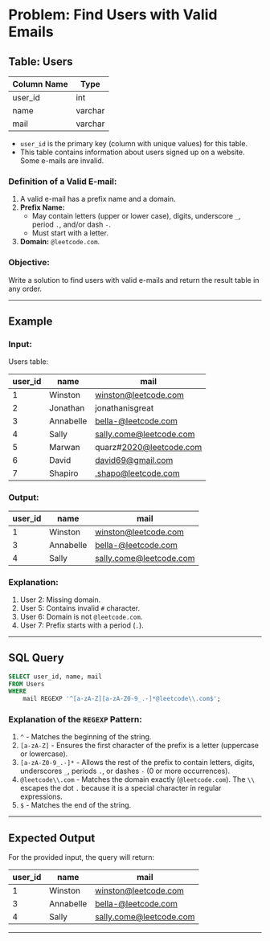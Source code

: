 # Problem: Find Users with Valid Emails

## Table: Users

| Column Name   | Type    |
|---------------|---------|
| user_id       | int     |
| name          | varchar |
| mail          | varchar |

- `user_id` is the primary key (column with unique values) for this table.
- This table contains information about users signed up on a website. Some e-mails are invalid.

### Definition of a Valid E-mail:
1. A valid e-mail has a prefix name and a domain.
2. **Prefix Name:**
   - May contain letters (upper or lower case), digits, underscore `_`, period `.`, and/or dash `-`.
   - Must start with a letter.
3. **Domain:** `@leetcode.com`.

### Objective:
Write a solution to find users with valid e-mails and return the result table in any order.

---

## Example

### Input:
Users table:

| user_id | name      | mail                    |
|---------|-----------|-------------------------|
| 1       | Winston   | winston@leetcode.com    |
| 2       | Jonathan  | jonathanisgreat         |
| 3       | Annabelle | bella-@leetcode.com     |
| 4       | Sally     | sally.come@leetcode.com |
| 5       | Marwan    | quarz#2020@leetcode.com |
| 6       | David     | david69@gmail.com       |
| 7       | Shapiro   | .shapo@leetcode.com     |

### Output:

| user_id | name      | mail                    |
|---------|-----------|-------------------------|
| 1       | Winston   | winston@leetcode.com    |
| 3       | Annabelle | bella-@leetcode.com     |
| 4       | Sally     | sally.come@leetcode.com |

### Explanation:
1. User 2: Missing domain.
2. User 5: Contains invalid `#` character.
3. User 6: Domain is not `@leetcode.com`.
4. User 7: Prefix starts with a period (`.`).

---

## SQL Query

```sql
SELECT user_id, name, mail
FROM Users
WHERE 
    mail REGEXP '^[a-zA-Z][a-zA-Z0-9_.-]*@leetcode\\.com$';
```

### Explanation of the `REGEXP` Pattern:
1. `^` - Matches the beginning of the string.
2. `[a-zA-Z]` - Ensures the first character of the prefix is a letter (uppercase or lowercase).
3. `[a-zA-Z0-9_.-]*` - Allows the rest of the prefix to contain letters, digits, underscores `_`, periods `.`, or dashes `-` (0 or more occurrences).
4. `@leetcode\\.com` - Matches the domain exactly (`@leetcode.com`). The `\\` escapes the dot `.` because it is a special character in regular expressions.
5. `$` - Matches the end of the string.

---

## Expected Output
For the provided input, the query will return:

| user_id | name      | mail                    |
|---------|-----------|-------------------------|
| 1       | Winston   | winston@leetcode.com    |
| 3       | Annabelle | bella-@leetcode.com     |
| 4       | Sally     | sally.come@leetcode.com |

---
